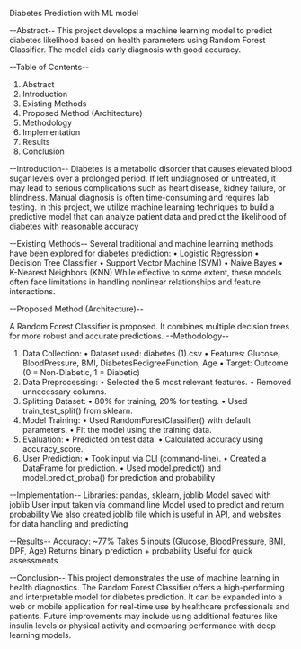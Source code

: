 Diabetes Prediction with ML model

--Abstract--
This project develops a machine learning model to predict diabetes likelihood based on health parameters using Random Forest Classifier. The model aids early diagnosis with good accuracy.

--Table of Contents--
1. Abstract
2. Introduction
3. Existing Methods
4. Proposed Method (Architecture)
5. Methodology
6. Implementation
7. Results
8. Conclusion

--Introduction--
Diabetes is a metabolic disorder that causes elevated blood sugar levels over a prolonged period. If left undiagnosed or untreated, it may lead to serious complications such as heart disease, kidney failure, or blindness. Manual diagnosis is often time-consuming and requires lab testing. In this project, we utilize machine learning techniques to build a predictive model that can analyze patient data and predict the likelihood of diabetes with reasonable accuracy

--Existing Methods--
Several traditional and machine learning methods have been explored for diabetes prediction:
•	Logistic Regression
•	Decision Tree Classifier
•	Support Vector Machine (SVM)
•	Naive Bayes
•	K-Nearest Neighbors (KNN)
While effective to some extent, these models often face limitations in handling nonlinear relationships and feature interactions.

--Proposed Method (Architecture)--

A Random Forest Classifier is proposed. It combines multiple decision trees for more robust and accurate predictions.
--Methodology--
1.	Data Collection:
•	Dataset used: diabetes (1).csv
•	Features: Glucose, BloodPressure, BMI, DiabetesPedigreeFunction, Age
•	Target: Outcome (0 = Non-Diabetic, 1 = Diabetic)
2.	Data Preprocessing:
•	Selected the 5 most relevant features.
•	Removed unnecessary columns.
3.	Splitting Dataset:
•	80% for training, 20% for testing.
•	Used train_test_split() from sklearn.
4.	Model Training:
•	Used RandomForestClassifier() with default parameters.
•	Fit the model using the training data.
5.	Evaluation:
•	Predicted on test data.
•	Calculated accuracy using accuracy_score.
6.	User Prediction:
•	Took input via CLI (command-line).
•	Created a DataFrame for prediction.
•	Used model.predict() and model.predict_proba() for prediction and probability

--Implementation--
Libraries: pandas, sklearn, joblib
Model saved with joblib
User input taken via command line
Model used to predict and return probability
We also created joblib file which is useful in API, and websites for data handling and predicting 

--Results--
Accuracy: ~77%
Takes 5 inputs (Glucose, BloodPressure, BMI, DPF, Age)
Returns binary prediction + probability
Useful for quick assessments

--Conclusion--
This project demonstrates the use of machine learning in health diagnostics. The Random Forest Classifier offers a high-performing and interpretable model for diabetes prediction. It can be expanded into a web or mobile application for real-time use by healthcare professionals and patients. Future improvements may include using additional features like insulin levels or physical activity and comparing performance with deep learning models.
